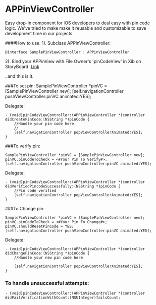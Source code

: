 APPinViewController
=======================

Easy drop-in component for iOS developers to deal easy with pin code logic. 
We've tried to make make it reusable and customizable to save development time in our projects.

####How to use:
1). Subclass APPinViewController:

    @interface SamplePinViewController : APPinViewController
    
2). Bind your APPinView with File Owner's 'pinCodeView' in Xib on StoryBoard. [Link](https://dl.dropboxusercontent.com/u/11819370/APPin/screen.png)

..and this is it.

###To set pin:
    SamplePinViewController *pinVC = [SamplePinViewController new];
    [self.navigationController pushViewController:pinVC animated:YES];

Delegate:

    - (void)pinCodeViewController:(APPinViewController *)controller didCreatePinCode:(NSString *)pinCode {
        //Handle your pin code here
        //
        [self.navigationController popViewControllerAnimated:YES];
    }
    
###To verify pin:

    SamplePinViewController *pinVC = [SamplePinViewController new];
    pinVC.pinCodeToCheck = <#Your Pin To Verify#>;
    [self.navigationController pushViewController:pinVC animated:YES];
    
Delegate:

    - (void)pinCodeViewController:(APPinViewController *)controller didVerifiedPincodeSuccessfully:(NSString *)pinCode {
        //Pin code verified
        [self.navigationController popViewControllerAnimated:YES];
    }
    
###To Change pin:

    SamplePinViewController *pinVC = [SamplePinViewController new];
    pinVC.pinCodeToCheck = <#Your Pin To Change#>;
    pinVC.shouldResetPinCode = YES;
    [self.navigationController pushViewController:pinVC animated:YES];
    
Delegate:

    - (void)pinCodeViewController:(APPinViewController *)controller didChangePinCode:(NSString *)pinCode {
        //Handle your new pin code here
        
        [self.navigationController popViewControllerAnimated:YES];
    }
    
### To handle unsuccessful attempts:

    - (void)pinCodeViewController:(APPinViewController *)controller didFailVerificationWithCount:(NSUInteger)failsCount;

